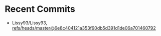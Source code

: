 # Recent Commits

<!-- START gadpp -->
- Lissy93/Lissy93, [refs/heads/master@6e8c404121a353f90db5d391d1de06a701460792](https://github.com/Lissy93/Lissy93/commit/6e8c404121a353f90db5d391d1de06a701460792)
